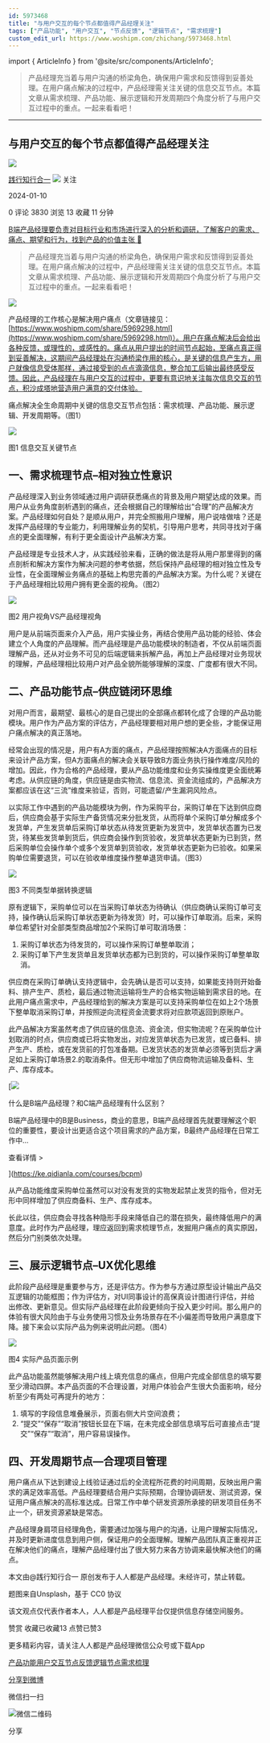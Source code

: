 ```yaml
---
id: 5973468
title: "与用户交互的每个节点都值得产品经理关注"
tags: ["产品功能", "用户交互", "节点反馈", "逻辑节点", "需求梳理"]
custom_edit_url: https://www.woshipm.com/zhichang/5973468.html
---
```

import { ArticleInfo } from '@site/src/components/ArticleInfo';

<ArticleInfo
    author="践行知行合一"
    authorLink="https://www.woshipm.com/u/1106232"
    published="2024-01-10"
    views={3830}
    comments={0}
    collects={13}
/>

> 产品经理充当着与用户沟通的桥梁角色，确保用户需求和反馈得到妥善处理。在用户痛点解决的过程中，产品经理需关注关键的信息交互节点。本篇文章从需求梳理、产品功能、展示逻辑和开发周期四个角度分析了与用户交互过程中的重点。一起来看看吧！

---

## 与用户交互的每个节点都值得产品经理关注

[![](https://static.woshipm.com/WX_U_202006_20200628164843_6389.jpg?imageView2/1/w/72/h/72/q/100)](https://www.woshipm.com/u/1106232)

[践行知行合一](https://www.woshipm.com/u/1106232) ![](https://static.woshipm.com/tag/1101_1@2x.png) 关注

2024-01-10

0 评论 3830 浏览 13 收藏 11 分钟

[B端产品经理要负责对目标行业和市场进行深入的分析和调研，了解客户的需求、痛点、期望和行为，找到产品的价值主张 🔗](https://ke.qidianla.com/courses/bcpm)

> 产品经理充当着与用户沟通的桥梁角色，确保用户需求和反馈得到妥善处理。在用户痛点解决的过程中，产品经理需关注关键的信息交互节点。本篇文章从需求梳理、产品功能、展示逻辑和开发周期四个角度分析了与用户交互过程中的重点。一起来看看吧！

![](https://image.yunyingpai.com/wp/2024/01/cU7qkhUyoPehsdGx8ddc.png)

产品经理的工作核心是解决用户痛点（文章链接见：[https://www.woshipm.com/share/5969298.html](https://www.woshipm.com/share/5969298.html)）。用户在痛点解决后会给出各种反馈，或理性的，或感性的。痛点从用户提出的时间节点起始，至痛点真正得到妥善解决，这期间产品经理处在沟通桥梁作用的核心，是关键的信息产生方，用户就像信息受体那样，通过接受到的点点滴滴信息，整合加工后输出最终感受反馈。因此，产品经理在与用户交互的过程中，更要有意识地关注每次信息交互的节点，积沙成塔地营造用户满意的交付体验。

痛点解决全生命周期中关键的信息交互节点包括：需求梳理、产品功能、展示逻辑、开发周期等。（图1）

![](https://image.yunyingpai.com/wp/2024/01/qkewaJlBRIGvBMsAigUb.png)

图1 信息交互关键节点

## 一、需求梳理节点–相对独立性意识

产品经理深入到业务领域通过用户调研获悉痛点的背景及用户期望达成的效果。而用户从业务角度剖析遇到的痛点，还会根据自己的理解给出“合理”的产品解决方案。产品经理如何自处？是顺从用户，并完全照搬用户理解，用户说啥做啥？还是发挥产品经理的专业能力，利用理解业务的契机，引导用户思考，共同寻找对于痛点的更全面理解，有利于更全面设计产品解决方案。

产品经理是专业技术人才，从实践经验来看，正确的做法是将从用户那里得到的痛点剖析和解决方案作为解决问题的参考依据，然后保持产品经理的相对独立性及专业性，在全面理解业务痛点的基础上构思完善的产品解决方案。为什么呢？关键在于产品经理相比较用户拥有更全面的视角。（图2）

![](https://image.yunyingpai.com/wp/2024/01/0BsPbpsIvKpTXtfpjCXL.png)

图2 用户视角VS产品经理视角

用户是从前端页面来介入产品，用户实操业务，再结合使用产品功能的经验、体会建立个人角度的产品理解。而产品经理是产品功能模块的制造者，不仅从前端页面理解产品，还从对业务不可见的后端逻辑来拆解产品，再加上产品经理对业务现状的理解，产品经理相比较用户对产品全貌所能够理解的深度、广度都有很大不同。

## 二、产品功能节点–供应链闭环思维

对用户而言，最期望、最核心的是自己提出的全部痛点都转化成了合理的产品功能模块。用户作为产品方案的评估方，产品经理要相对用户想的更全些，才能保证用户痛点解决的真正落地。

经常会出现的情况是，用户有A方面的痛点，产品经理按照解决A方面痛点的目标来设计产品方案，但A方面痛点的解决会关联导致B方面业务执行操作难度/风险的增加。因此，作为合格的产品经理，要从产品功能维度和业务实操维度更全面统筹考虑。从供应链的角度，供应链是由实物流、信息流、资金流组成的，产品解决方案都应该在这“三流”维度来验证，否则，可能遗留/产生漏洞风险点。

以实际工作中遇到的产品功能模块为例，作为采购平台，采购订单在下达到供应商后，供应商会基于实际生产备货情况来分批发货，从而将单个采购订单分解成多个发货单，产生发货单后采购订单状态从待发货更新为发货中，发货单状态置为已发货，待某些发货单到货后，供应商会操作到货验收，发货单状态更新为已到货，然后采购单位会操作单个或多个发货单到货验收，发货单状态更新为已验收。如果采购单位需要退货，可以在验收单维度操作整单退货申请。（图3）

![](https://image.yunyingpai.com/wp/2024/01/bu9l6z8DrTNJHY9iZbWf.png)

图3 不同类型单据转换逻辑

原有逻辑下，采购单位可以在当采购订单状态为待确认（供应商确认采购订单可支持，操作确认后采购订单状态更新为待发货）时，可以操作订单取消。后来，采购单位希望针对全部类型商品增加2个采购订单可取消场景：

1.  采购订单状态为待发货的，可以操作采购订单整单取消；
2.  采购订单下产生发货单且发货单状态都为已到货的，可以操作采购订单整单取消。

供应商在采购订单确认支持逻辑中，会先确认是否可以支持，如果能支持则开始备料、排产生产、质检，最后通过物流运输将生产的合格实物运输到需求目的地。在此用户痛点需求中，产品经理给到的解决方案是可以支持采购单位在如上2个场景下整单取消采购订单，并按照逆向流程资金流要求将对应款项返回到原账户。

此产品解决方案虽然考虑了供应链的信息流、资金流，但实物流呢？在采购单位计划取消的时点，供应商或已将实物发出，对应发货单状态为已发货，或已备料、排产生产、质检，或在发货前的打包准备期。已发货状态的发货单必须等到货后才满足如上采购订单场景2.的取消条件。但无形中增加了供应商物流运输及备料、生产、库存成本。

[![](https://image.woshipm.com/2023/07/27/6f50fd24-2c7f-11ee-875d-00163e0b5ff3.png)

什么是B端产品经理？和C端产品经理有什么区别？

B端产品经理中的B是Business，商业的意思，B端产品经理首先就要理解这个职位的重要性，要设计出更适合这个项目需求的产品方案，B最终产品经理在日常工作中...

查看详情 >

](https://ke.qidianla.com/courses/bcpm)

从产品功能维度采购单位虽然可以对没有发货的实物发起禁止发货的指令，但对无形中同样增加了供应商备料、生产、库存成本。

长此以往，供应商会寻找各种隐形手段来降低自己的潜在损失，最终降低用户的满意度。此时作为产品经理，理应返回到需求梳理节点，发掘用户痛点的真实原因，然后分门别类依次处理。

## 三、展示逻辑节点–UX优化思维

此阶段产品经理是重要参与方，还是评估方。作为参与方通过原型设计输出产品交互逻辑的功能框图；作为评估方，对UI同事设计的高保真设计图进行评估，并给出修改、更新意见。但实际产品经理在此阶段更倾向于投入更少时间。那么用户的体验有很大风险由于与业务使用习惯及业务场景存在不小偏差而导致用户满意度下降。接下来会以实际产品为例来说明此问题。（图4）

![](https://image.yunyingpai.com/wp/2024/01/wJITdzgIChFJzZBlrmdS.png)

图4 实际产品页面示例

此产品功能虽然能够解决用户线上填充信息的痛点，但用户完成全部信息的填写要至少滑动四屏。本产品页面的不合理设置，对用户体验会产生很大负面影响，经分析至少有两处可再提升的地方：

1.  填写的字段信息堆叠展示，页面右侧大片空间浪费；
2.  “提交”“保存”“取消”按钮长显在下端，在未完成全部信息填写后可直接点击“提交”“保存”“取消”，用户容易误操作。

## 四、开发周期节点—合理项目管理

用户痛点从下达到建设上线验证通过后的全流程所花费的时间周期，反映出用户需求的满足效率高低。产品经理要结合用户实际预期，合理协调研发、测试资源，保证用户痛点解决的高标准达成。日常工作中单个研发资源所承接的研发项目任务不止一个，研发资源紧缺是常态。

产品经理身肩项目经理角色，需要通过加强与用户的沟通，让用户理解实际情况，并及时更新进度信息到用户侧，保证用户的全面理解。理解产品团队真正重视并正在解决他们的痛点，理解产品经理付出了很大努力来各方协调来最快解决他们的痛点。

本文由@践行知行合一 原创发布于人人都是产品经理。未经许可，禁止转载。

题图来自Unsplash，基于 CC0 协议

该文观点仅代表作者本人，人人都是产品经理平台仅提供信息存储空间服务。

赞赏 收藏已收藏13 点赞已赞3

更多精彩内容，请关注人人都是产品经理微信公众号或下载App

[产品功能](https://www.woshipm.com/tag/%e4%ba%a7%e5%93%81%e5%8a%9f%e8%83%bd)[用户交互](https://www.woshipm.com/tag/%e7%94%a8%e6%88%b7%e4%ba%a4%e4%ba%92)[节点反馈](https://www.woshipm.com/tag/%e8%8a%82%e7%82%b9%e5%8f%8d%e9%a6%88)[逻辑节点](https://www.woshipm.com/tag/%e9%80%bb%e8%be%91%e8%8a%82%e7%82%b9)[需求梳理](https://www.woshipm.com/tag/%e9%9c%80%e6%b1%82%e6%a2%b3%e7%90%86)

[分享到微博](https://service.weibo.com/share/share.php?appkey=2775287854&title=与用户交互的每个节点都值得产品经理关注&url=https://www.woshipm.com/zhichang/5973468.html&pic=https://image.yunyingpai.com/wp/2024/01/cU7qkhUyoPehsdGx8ddc.png)

微信扫一扫

![微信二维码](https://api.pwmqr.com/qrcode/create/?url=https://www.woshipm.com/zhichang/5973468.html)

分享